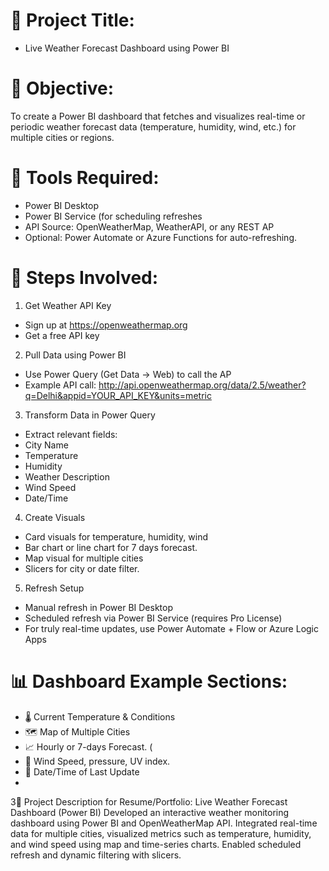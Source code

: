 # 🔧 Project Title:
-  Live Weather Forecast Dashboard using Power BI

 # 🎯 Objective:
To create a Power BI dashboard that fetches and visualizes real-time or periodic weather forecast data (temperature, humidity, wind, etc.) for multiple cities or regions.


# 🧩 Tools Required:
- Power BI Desktop
- Power BI Service (for scheduling refreshes
- API Source: OpenWeatherMap, WeatherAPI, or any REST AP
- Optional: Power Automate or Azure Functions for auto-refreshing.

# 🔁 Steps Involved:
1. Get Weather API Key
- Sign up at https://openweathermap.org
- Get a free API key

2. Pull Data using Power BI
- Use Power Query (Get Data → Web) to call the AP
- Example API call:
   http://api.openweathermap.org/data/2.5/weather?q=Delhi&appid=YOUR_API_KEY&units=metric

3. Transform Data in Power Query
- Extract relevant fields:
- City Name
- Temperature
- Humidity
- Weather Description
- Wind Speed
- Date/Time

4. Create Visuals
- Card visuals for temperature, humidity, wind
- Bar chart or line chart for 7 days forecast.
- Map visual for multiple cities
- Slicers for city or date filter.


5. Refresh Setup
- Manual refresh in Power BI Desktop
- Scheduled refresh via Power BI Service (requires Pro License)
- For truly real-time updates, use Power Automate + Flow or Azure Logic Apps


# 📊 Dashboard Example Sections:
- 🌡️ Current Temperature & Conditions
- 🗺️ Map of Multiple Cities
- 📈 Hourly or 7-days Forecast. (
- 💨 Wind Speed, pressure, UV index.
- 📅 Date/Time of Last Update
- 

3📘 Project Description for Resume/Portfolio:
Live Weather Forecast Dashboard (Power BI)
Developed an interactive weather monitoring dashboard using Power BI and OpenWeatherMap API. Integrated real-time data for multiple cities, visualized metrics such as temperature, humidity, and wind speed using map and time-series charts. Enabled scheduled refresh and dynamic filtering with slicers.
